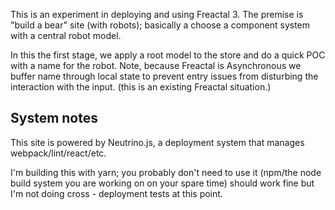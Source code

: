 This is an experiment in deploying and using Freactal 3. The premise is "build a bear" site
(with robots); basically a choose a component system with a central robot model. 

In this the first stage, we apply a root model to the store and do a quick POC with a name for the robot. 
Note, because Freactal is Asynchronous we buffer name through local state to prevent entry issues from
disturbing the interaction with the input. (this is an existing Freactal situation.)

## System notes

This site is powered by Neutrino.js, a deployment system that manages webpack/lint/react/etc. 

I'm building this with yarn; you probably don't need to use it (npm/the node build system you are working on on your spare time) 
should work fine but I'm not doing cross - deployment tests at this point. 

